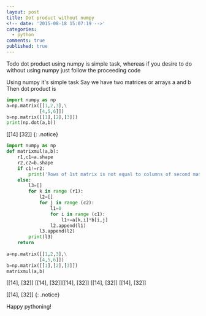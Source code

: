 ```yaml
---
layout: post
title: Dot product without numpy
<!-- date: '2015-08-18 15:07:19 -->'
categories:
  - python
comments: true
published: true
---
```

Todo dot product using numpy is simple task, 
whereas if you desire to do without using numpy just follow the proceeding code 

<!--more-->

Using numpy it's simple task
Say we have two matrices or arrays a and b
Then dot product is 


~~~ python
import numpy as np
a=np.matrix([[1,2,3],\
            [4,5,6]])
b=np.matrix([[1],[2],[3]]) 
print(np.dot(a,b))

~~~ 
[[14]
 [32]]
{: .notice}

 

   
~~~ python
import numpy as np
def matrixmul(a,b):
    r1,c1=a.shape
    r2,c2=b.shape
    if c1!=r2:
        print('Rows of 1st matrix is not equal to columns of second matrix')
    else:
        l3=[]
        for k in range (r1):
            l2=[]
            for j in range (c2):
                l1=0
                for i in range (c1):
                    l1+=a[k,i]*b[i,j]
                l2.append(l1)
            l3.append(l2)
        print(l3)
    return 
    
a=np.matrix([[1,2,3],\
            [4,5,6]])
b=np.matrix([[1],[2],[3]])   
matrixmul(a,b)

~~~
[[14], [32]]
[[14], [32]][[14], [32]]
[[14], [32]]
[[14], [32]]

[[14], [32]]
{: .notice}


Happy pythoning!

